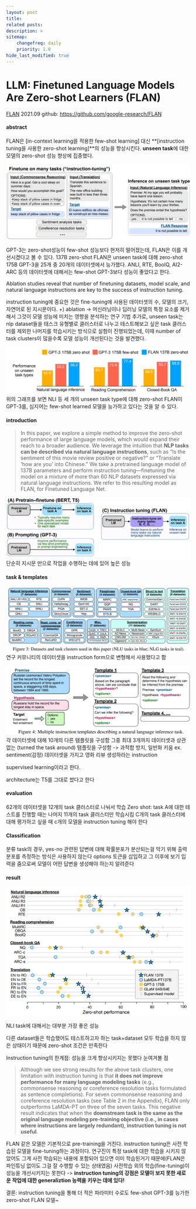 ```yaml
---
layout: post
title: 
related posts:
description: >
sitemap:
    changefreq: daily
    priority: 1.0
hide_last_modified: true
---
```



# LLM: Finetuned Language Models Are Zero-shot Learners (FLAN)

[FLAN](https://arxiv.org/pdf/2109.01652)
2021.09
github: https://github.com/google-research/FLAN

#### abstract

FLAN은 [in-context learning을 적용한 few-shot learning] 대신 **[instruction tuning을 사용한 zero-shot learning]**의 성능을 향상시킨다. **unseen task**에 대한 모델의 zero-shot 성능 향상에 집중했다.

![](/assets/img/ai/llm5/1.png)

GPT-3는 zero-shot성능이 few-shot 성능보다 현저히 떨어졌는데, FLAN은 이를 개선시켰다고 볼 수 있다. 137B zero-shot FLAN은 unseen task에 대해 zero-shot 175B GPT-3을 25개 중 20개의 데이터셋에서 능가했다. ANLI, RTE, BoolQ, AI2-ARC 등의 데이터셋에 대해서는 few-shot GPT-3보다 성능이 좋았다고 한다.

Ablation studies reveal that number of finetuning datasets, model scale, and natural language instructions are key to the success of instruction tuning.

instruction tuning에 중요한 것은 fine-tuning에 사용된 데이터셋의 수, 모델의 크기, 자연어로 된 지시문이다.
+) ablation -> 머신러닝이나 딥러닝 모델의 특정 요소를 제거해서 그것이 모델 성능에 미치는 영향을 분석하는 연구 기법
추가로, unseen task는 nlp dataset들을 태스크 유형별로 클러스터로 나누고 테스트해보고 싶은 task 클러스터를 제외한 나머지를 학습시키는 방식으로 실험이 진행되었는데, 이때 number of task clusters이 많을수록 모델 성능이 개선된다는 것을 발견했다.

![](/assets/img/ai/llm5/2.png)
위의 그래프를 보면 NLI 등 세 개의 unseen task type에 대해 zero-shot FLAN이 GPT-3를, 심지어는 few-shot learned 모델을 능가하고 있다는 것을 알 수 있다.


#### introduction

> In this paper, we explore a simple method to improve the zero-shot performance of large language models, which would expand their reach to a broader audience. We leverage the intuition that **NLP tasks can be described via natural language instructions**, such as “Is the sentiment of this movie review positive or negative?” or “Translate ‘how are you’ into Chinese.” We take a pretrained language model of 137B parameters and perform instruction tuning—finetuning the model on a mixture of more than 60 NLP datasets expressed via natural language instructions. We refer to this resulting model as FLAN, for Finetuned Language Net.

![](/assets/img/ai/llm5/3.png)
단순히 지시문 만으로 작업을 수행하는 데에 있어 높은 성능

#### task & templates
![](/assets/img/ai/llm5/4.png)
연구 커뮤니티의 데이터셋을 instruction form으로 변형해서 사용했다고 함

![](/assets/img/ai/llm5/5.png)
각 데이터셋에 대해 10개의 다른 탬플릿을 구성함
그중 최대 3개까지 데이터셋과 상관없는 (turned the task around) 탬플릿을 구성함
-> 과적합 방지, 일반화 키움
ex. sentiment(감정) 데이터셋을 가지고 영화 리뷰 생성하라는 instruction

supervised learning이라고 한다.

architecture는 T5를 그대로 썼다고 한다

#### evaluation
62개의 데이터셋을 12개의 task 클러스터로 나눠서 학습
Zero shot: task A에 대한 테스트를 진행할 때는 나머지 11개의 task 클러스터만 학습시킴
C개의 task 클러스터에 대해 평가하고 싶을 때 c개의 모델을 instruction tuning 해야 한다



#### Classification
분류 task의 경우, yes-no 관련된 답변에 대해 확률분포가 분산되는걸 막기 위해 출력 분포를 측정하는 방식은 사용하지 않는다
options 토큰을 삽입하고 그 이후에 보기 입력을 줌으로써 모델이 어떤 답변을 생성해야 하는지 알려준다



#### result
![](/assets/img/ai/llm5/6.png)

NLI task에 대해서는 대부분 가장 좋은 성능


다른 dataset들은 학습했어도 테스트하고자 하는 task+dataset 모두 학습을 하지 않은 상태이기 때문에 zero-shot 조건은 만족한다

Instruction tuning의 한계점: 성능을 크게 향상시키지는 못했다
눈여겨볼 점
>Although we see strong results for the above task clusters, one limitation with instruction tuning is that **it does not improve performance for many language modeling tasks** (e.g., commonsense reasoning or coreference resolution tasks formulated as sentence completions). For seven commonsense reasoning and coreference resolution tasks (see Table 2 in the Appendix), FLAN only outperforms LaMDA-PT on three of the seven tasks. This negative result indicates that when the **downstream task is the same as the original language modeling pre-training objective (i.e., in cases where instructions are largely redundant), instruction tuning is not useful**. 

FLAN 같은 모델은 기본적으로 pre-training을 거친다.
instruction tuning은 사전 학습된 모델을 fine-tuning하는 과정이다.
연구진이 특정 task에 대한 학습을 시키지 않았어도 그게 사전 학습되는 내용에 포함되어 있으면 이미 학습된거기 때문에(FLAN은 파인튜닝 없이도 그걸 잘 수행할 수 있는 상태였음) 사전학습 외의 학습(fine-tuning)이 성능을 개선시키지는 못한다
-> **instruction tuning의 강점은 모델이 보지 못한 새로운 작업에 대한 generaliztion 능력을 키우는 데에 있다!**

결론: instruction tuning을 통해 더 적은 파라미터 수로도 few-shot GPT-3를 능가한 zero-shot FLAN 모델~